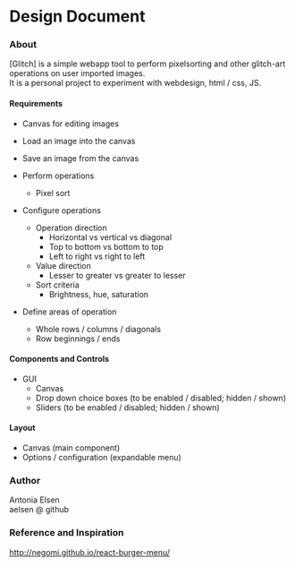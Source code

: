 # Design Document

### About
[Glitch] is a simple webapp tool to perform pixelsorting and other glitch-art operations on user imported images.  
It is a personal project to experiment with webdesign, html / css, JS.

#### Requirements
- Canvas for editing images
- Load an image into the canvas
- Save an image from the canvas


- Perform operations
  - Pixel sort
- Configure operations
  - Operation direction
    - Horizontal vs vertical vs diagonal
    - Top to bottom vs bottom to top
    - Left to right vs right to left
  - Value direction
    - Lesser to greater vs greater to lesser
  - Sort criteria
    - Brightness, hue, saturation
- Define areas of operation
  - Whole rows / columns / diagonals
  - Row beginnings / ends


#### Components and Controls
- GUI
  - Canvas
  - Drop down choice boxes (to be enabled / disabled; hidden / shown)
  - Sliders (to be enabled / disabled; hidden / shown)

#### Layout
- Canvas (main component)
- Options / configuration (expandable menu)


### Author
Antonia Elsen  
aelsen @ github


### Reference and Inspiration
http://negomi.github.io/react-burger-menu/
